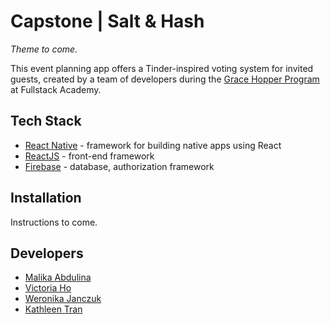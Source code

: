 # Capstone | Salt & Hash

_Theme to come._

This event planning app offers a Tinder-inspired voting system for invited guests, created by a team of developers during the [Grace Hopper Program](https://www.gracehopper.com/) at Fullstack Academy.

## Tech Stack

* [React Native](https://reactnative.dev/) - framework for building native apps using React
* [ReactJS](https://reactjs.org/) - front-end framework
* [Firebase](firebase.google.com) - database, authorization framework

## Installation

Instructions to come.

## Developers

* [Malika Abdulina](https://github.com/MalikaAbdulina)
* [Victoria Ho](https://github.com/Victoriaho91)
* [Weronika Janczuk](https://github.com/wjanczuk)
* [Kathleen Tran](https://github.com/serenity8468)